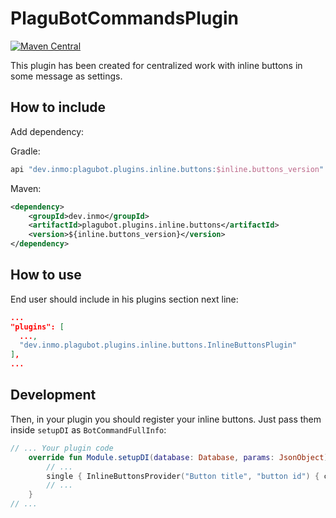 # PlaguBotCommandsPlugin

[![Maven Central](https://maven-badges.herokuapp.com/maven-central/dev.inmo/plagubot.plugins.inline.buttons/badge.svg)](https://maven-badges.herokuapp.com/maven-central/dev.inmo/plagubot.plugins.inline.buttons)

This plugin has been created for centralized work with inline buttons in some message as settings.

## How to include

Add dependency:

Gradle:

```groovy
api "dev.inmo:plagubot.plugins.inline.buttons:$inline.buttons_version"
```

Maven:

```xml
<dependency>
    <groupId>dev.inmo</groupId>
    <artifactId>plagubot.plugins.inline.buttons</artifactId>
    <version>${inline.buttons_version}</version>
</dependency>
```

## How to use

End user should include in his plugins section next line:

```json
...
"plugins": [
  ...,
  "dev.inmo.plagubot.plugins.inline.buttons.InlineButtonsPlugin"
],
...
```

## Development

Then, in your plugin you should register your inline buttons. Just pass them inside `setupDI` as `BotCommandFullInfo`:

```kotlin
// ... Your plugin code
    override fun Module.setupDI(database: Database, params: JsonObject) {
        // ...
        single { InlineButtonsProvider("Button title", "button id") { chatId, userId, messageId -> /* callback to draw settings */ } }
        // ...
    }
// ...
```
